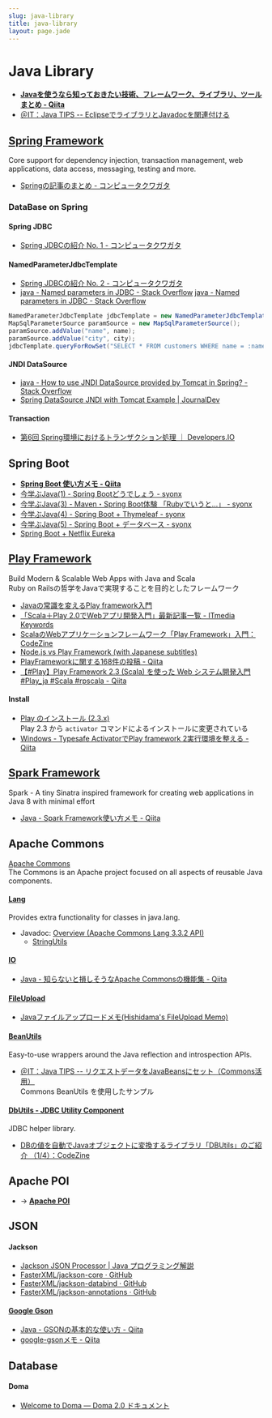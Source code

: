 ```yaml
---
slug: java-library
title: java-library
layout: page.jade
---
```


# Java Library

- __[Javaを使うなら知っておきたい技術、フレームワーク、ライブラリ、ツールまとめ - Qiita](http://qiita.com/disc99/items/727b51dbe737602a5c91)__
- [＠IT：Java TIPS -- EclipseでライブラリとJavadocを関連付ける](http://www.atmarkit.co.jp/fjava/javatips/072eclipse024.html)


## [Spring Framework](http://projects.spring.io/spring-framework/)
Core support for dependency injection, transaction management, web applications, data access, messaging, testing and more.

- [Springの記事のまとめ - コンピュータクワガタ](http://kuwalab.hatenablog.jp/entry/spring)

### DataBase on Spring

#### Spring JDBC
- [Spring JDBCの紹介 No. 1 - コンピュータクワガタ](http://kuwalab.hatenablog.jp/entry/spring_jdbc/1)

#### NamedParameterJdbcTemplate
- [Spring JDBCの紹介 No. 2 - コンピュータクワガタ](http://kuwalab.hatenablog.jp/entry/spring_jdbc/2)
- [java - Named parameters in JDBC - Stack Overflow](http://stackoverflow.com/questions/2309970/named-parameters-in-jdbc)
[java - Named parameters in JDBC - Stack Overflow](http://stackoverflow.com/questions/2309970/named-parameters-in-jdbc)

```java
NamedParameterJdbcTemplate jdbcTemplate = new NamedParameterJdbcTemplate(dataSource);
MapSqlParameterSource paramSource = new MapSqlParameterSource();
paramSource.addValue("name", name);
paramSource.addValue("city", city);
jdbcTemplate.queryForRowSet("SELECT * FROM customers WHERE name = :name AND city = :city", paramSource);
```

#### JNDI DataSource
- [java - How to use JNDI DataSource provided by Tomcat in Spring? - Stack Overflow](http://stackoverflow.com/questions/9183321/how-to-use-jndi-datasource-provided-by-tomcat-in-spring)
- [Spring DataSource JNDI with Tomcat Example | JournalDev](http://www.journaldev.com/2597/spring-datasource-jndi-with-tomcat-example)

#### Transaction
- [第6回 Spring環境におけるトランザクション処理 ｜ Developers.IO](http://dev.classmethod.jp/server-side/transaction-management-in-spring/)


## Spring Boot

- __[Spring Boot 使い方メモ - Qiita](http://qiita.com/opengl-8080/items/05d9490d6f0544e2351a)__
- [今学ぶJava(1) - Spring Bootどうでしょう - syonx](http://syonx.hatenablog.com/entry/2015/05/05/034359)
- [今学ぶJava(3) - Maven・Spring Boot体験 「Rubyでいうと…」 - syonx](http://syonx.hatenablog.com/entry/2015/05/06/022545)
- [今学ぶJava(4) - Spring Boot + Thymeleaf - syonx](http://syonx.hatenablog.com/entry/2015/05/06/151032)
- [今学ぶJava(5) - Spring Boot + データベース - syonx](http://syonx.hatenablog.com/entry/2015/05/06/192203)
- [Spring Boot + Netflix Eureka](http://www.slideshare.net/shintanimoto/spring-boot-netflix-eureka)


## [Play Framework](https://www.playframework.com/)
Build Modern & Scalable Web Apps with Java and Scala  
Ruby on Railsの哲学をJavaで実現することを目的としたフレームワーク

- [Javaの常識を変えるPlay framework入門](http://www.atmarkit.co.jp/fjava/index/index_play.html)
- [「Scala＋Play 2.0でWebアプリ開発入門」最新記事一覧 - ITmedia Keywords](http://www.atmarkit.co.jp/ait/kw/scalaplay.html)
- [ScalaのWebアプリケーションフレームワーク「Play Framework」入門：CodeZine](http://codezine.jp/article/detail/7580)
- [Node.js vs Play Framework (with Japanese subtitles)](http://www.slideshare.net/brikis98/nodejs-vs-play-framework-with-japanese-subtitles)
- [PlayFrameworkに関する168件の投稿 - Qiita](http://qiita.com/tags/playframework)
- [【#Play】Play Framework 2.3 (Scala) を使った Web システム開発入門 #Play_ja #Scala #rpscala - Qiita](http://qiita.com/kukita/items/6326f1439abec013a479)

#### Install
- [Play のインストール (2.3.x)](https://www.playframework.com/documentation/ja/2.3.x/Installing)  
  Play 2.3 から `activator` コマンドによるインストールに変更されている
- [Windows - Typesafe ActivatorでPlay framework 2実行環境を整える - Qiita](http://qiita.com/nownabe/items/996df00392e60b5ea3e0)


## [Spark Framework](http://sparkjava.com/)
Spark - A tiny Sinatra inspired framework for creating web applications in Java 8 with minimal effort

- [Java - Spark Framework使い方メモ - Qiita](http://qiita.com/opengl-8080/items/801b32a8d44089fa1c04)


## Apache Commons
[Apache Commons](http://commons.apache.org/)  
The Commons is an Apache project focused on all aspects of reusable Java components.

#### [Lang](http://commons.apache.org/proper/commons-lang/)
Provides extra functionality for classes in java.lang.

- Javadoc: [Overview (Apache Commons Lang 3.3.2 API)](http://commons.apache.org/proper/commons-lang/javadocs/api-release/index.html)
    - [StringUtils](http://commons.apache.org/proper/commons-lang/javadocs/api-release/index.html?org/apache/commons/lang3/StringUtils.html)

#### [IO](http://commons.apache.org/proper/commons-io/)

- [Java - 知らないと損しそうなApache Commonsの機能集 - Qiita](http://qiita.com/horimislime/items/a9b9cf89e13cc9639ff2)

#### [FileUpload](http://commons.apache.org/proper/commons-fileupload/)

- [Javaファイルアップロードメモ(Hishidama's FileUpload Memo)](http://www.ne.jp/asahi/hishidama/home/tech/apache/commons/fileup.html)

#### [BeanUtils](http://commons.apache.org/proper/commons-beanutils/)
Easy-to-use wrappers around the Java reflection and introspection APIs.

- [＠IT：Java TIPS -- リクエストデータをJavaBeansにセット（Commons活用）](http://www.atmarkit.co.jp/fjava/javatips/090jakarta010.html)  
  Commons BeanUtils を使用したサンプル

#### [DbUtils - JDBC Utility Component](http://commons.apache.org/proper/commons-dbutils/)
JDBC helper library.

- [DBの値を自動でJavaオブジェクトに変換するライブラリ「DBUtils」のご紹介 （1/4）：CodeZine](http://codezine.jp/article/detail/7584)


## Apache POI

- → __[Apache POI](/wiki/apache-poi/)__


## JSON

#### Jackson
- [Jackson JSON Processor | Java プログラミング解説](http://so-zou.jp/software/tech/programming/java/package/json/jackson.htm)
- [FasterXML/jackson-core · GitHub](https://github.com/FasterXML/jackson-core)
- [FasterXML/jackson-databind · GitHub](https://github.com/FasterXML/jackson-databind)
- [FasterXML/jackson-annotations · GitHub](https://github.com/FasterXML/jackson-annotations)

#### [Google Gson](https://github.com/google/gson)
- [Java - GSONの基本的な使い方 - Qiita](http://qiita.com/u-chida/items/cbdd040e4199a10936dc)
- [google-gsonメモ - Qiita](http://qiita.com/yyoshikaw/items/850639ebf49ecfbc978c)


## Database

#### Doma
- [Welcome to Doma — Doma 2.0 ドキュメント](http://doma.readthedocs.org/ja/stable/)
